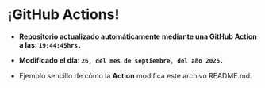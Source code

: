 # ¡GitHub Actions!
* **Repositorio actualizado automáticamente mediante una GitHub Action a las: `19:44:45hrs.`**
* **Modificado el día: `26, del mes de septiembre, del año 2025.`**

* Ejemplo sencillo de cómo la **Action** modifica este archivo README.md.
